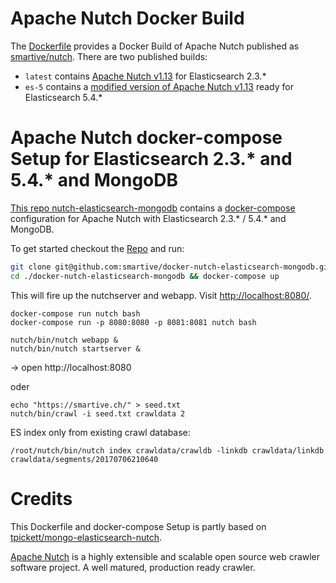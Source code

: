 # Apache Nutch Docker Build
The [Dockerfile](./nutch/Dockerfile) provides a Docker Build of Apache Nutch published as [smartive/nutch](https://hub.docker.com/r/smartive/nutch/).
There are two published builds:
- `latest` contains [Apache Nutch v1.13](https://github.com/apache/nutch/tree/release-1.13) for Elasticsearch 2.3.*
- `es-5` contains a [modified version of Apache Nutch v1.13](https://github.com/smartive/nutch/tree/feature/es-5) ready for Elasticsearch 5.4.*

# Apache Nutch docker-compose Setup for Elasticsearch 2.3.* and 5.4.* and MongoDB

[This repo nutch-elasticsearch-mongodb](https://github.com/smartive/docker-nutch-elasticsearch-mongodb) contains a [docker-compose](https://github.com/smartive/docker-nutch-elasticsearch-mongodb/blob/master/docker-compose.yml) configuration for Apache Nutch with Elasticsearch 2.3.* / 5.4.* and MongoDB.

To get started checkout the [Repo](https://github.com/smartive/docker-nutch-elasticsearch-mongodb) and run:
 
```bash
git clone git@github.com:smartive/docker-nutch-elasticsearch-mongodb.git
cd ./docker-nutch-elasticsearch-mongodb && docker-compose up
```

This will fire up the nutchserver and webapp. Visit [http://localhost:8080/](http://localhost:8080/).

```
docker-compose run nutch bash
docker-compose run -p 8080:8080 -p 8081:8081 nutch bash
```

```
nutch/bin/nutch webapp &
nutch/bin/nutch startserver &
```

-> open http://localhost:8080

oder

```
echo "https://smartive.ch/" > seed.txt
nutch/bin/crawl -i seed.txt crawldata 2
```

ES index only from existing crawl database:
```
/root/nutch/bin/nutch index crawldata/crawldb -linkdb crawldata/linkdb crawldata/segments/20170706210640
```

# Credits
This Dockerfile and docker-compose Setup is partly based on [tpickett/mongo-elasticsearch-nutch](https://github.com/tpickett/mongo-elasticsearch-nutch).

[Apache Nutch](http://nutch.apache.org/) is a highly extensible and scalable open source web crawler software project. A well matured, production ready crawler.

